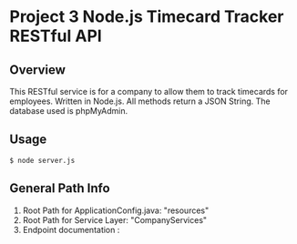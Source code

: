 # Project 3 Node.js Timecard Tracker RESTful API

## Overview

This RESTful service is for a company to allow them to track timecards for employees.
Written in Node.js. All methods return a JSON String. The database used is
phpMyAdmin.

## Usage
```
$ node server.js
```

## General Path Info
1. Root Path for ApplicationConfig.java: "resources"
2. Root Path for Service Layer: "CompanyServices"
3. Endpoint documentation :   
